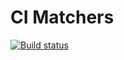 # CI Matchers

[![Build status](https://ci.appveyor.com/api/projects/status/x8r7t74wx2x41y9g?svg=true)](https://ci.appveyor.com/project/Vasilij-jV/matchers)